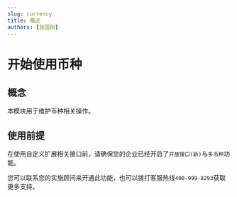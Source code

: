 ```yaml
---
slug: currency
title: 概述
authors: [张国阳]
---
```


# 开始使用币种

## 概念
本模块用于维护币种相关操作。

## 使用前提
在使用自定义扩展相关接口前，请确保您的企业已经开启了`开放接口(新)`与`多币种`功能。

您可以联系您的实施顾问来开通此功能，也可以拨打客服热线`400-999-8293`获取更多支持。
